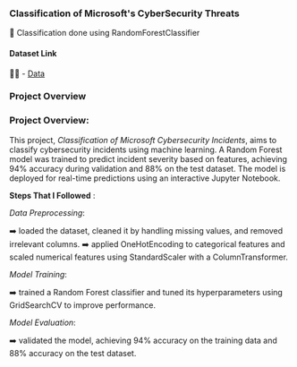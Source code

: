 ### Classification of Microsoft's CyberSecurity Threats

🚀 Classification done using RandomForestClassifier


#### Dataset Link 
🧑‍💻 - <a href="https://drive.google.com/drive/folders/18vt2lkf69MggXitrTSn9qnZ8s-ToeKcH" target=_blank>Data</a> 

### Project Overview 

### Project Overview:
This project, *Classification of Microsoft Cybersecurity Incidents*, aims to classify cybersecurity incidents using machine learning. A Random Forest model was trained to predict incident severity based on features, achieving 94% accuracy during validation and 88% on the test dataset. The model is deployed for real-time predictions using an interactive Jupyter Notebook.

**Steps That I Followed** :

*Data Preprocessing*:

➡️ loaded the dataset, cleaned it by handling missing values, and removed irrelevant columns.
➡️ applied OneHotEncoding to categorical features and scaled numerical features using StandardScaler with a ColumnTransformer.

*Model Training*:

➡️ trained a Random Forest classifier and tuned its hyperparameters using GridSearchCV to improve performance.

*Model Evaluation*:

➡️ validated the model, achieving 94% accuracy on the training data and 88% accuracy on the test dataset.
